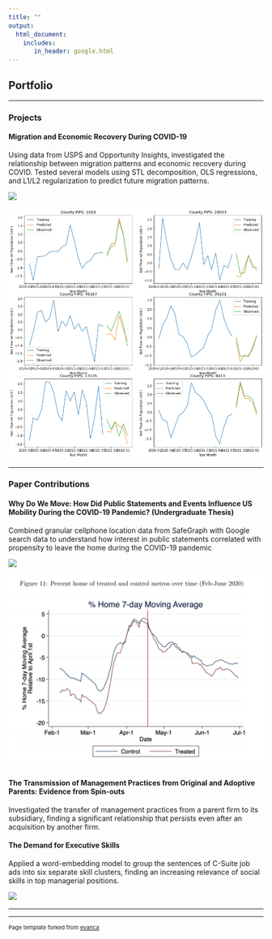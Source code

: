 ```yaml
---
title: ""
output: 
  html_document:
    includes:
       in_header: google.html
---
```


## Portfolio

---

### Projects

#### Migration and Economic Recovery During COVID-19

Using data from USPS and Opportunity Insights, investigated the relationship between migration patterns and economic recovery during COVID. Tested several models using STL decomposition, OLS regressions, and L1/L2 regularization to predict future migration patterns.

[![](https://img.shields.io/badge/Jupyter-Open_Notebook-blue?logo=Jupyter)](https://nloreedwards.github.io/COVID-19-migration-and-recovery/Migration-and-Economic-Recovery-During-COVID.html)

<img src="images/covid-trends.png?raw=true"/>

---

### Paper Contributions

#### Why Do We Move: How Did Public Statements and Events Influence US Mobility During the COVID-19 Pandemic? (Undergraduate Thesis)
Combined granular cellphone location data from SafeGraph with Google search data to understand how interest in public statements correlated with propensity to leave the home during the COVID-19 pandemic

[![](https://img.shields.io/badge/DropBox-View_PDF-0061FF?logo=dropbox)](https://www.dropbox.com/s/b2e162xyg2amjis/Harvard_Econ_Senior_Thesis.pdf?dl=0)

<img src="images/thesis-pic.png?raw=true"/>

#### The Transmission of Management Practices from Original and Adoptive Parents: Evidence from Spin-outs
Investigated the transfer of management practices from a parent firm to its subsidiary, finding a significant relationship that persists even after an acquisition by another firm. 

#### The Demand for Executive Skills
Applied a word-embedding model to group the sentences of C-Suite job ads into six separate skill clusters, finding an increasing relevance of social skills in top managerial positions.

[![](https://img.shields.io/badge/NBER-View_PDF)](https://www.nber.org/papers/w28959)

---




---
<p style="font-size:11px">Page template forked from <a href="https://github.com/evanca/quick-portfolio">evanca</a></p>
<!-- Remove above link if you don't want to attibute -->

